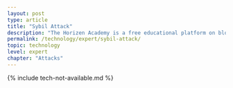 ```yaml
---
layout: post
type: article
title: "Sybil Attack"
description: "The Horizen Academy is a free educational platform on blockchain technology, cryptocurrency, and privacy. This chapter is is not available yet. We add content frequently, sign up for our newsletter for notifications when it's released."
permalink: /technology/expert/sybil-attack/
topic: technology
level: expert
chapter: "Attacks"
---
```


{% include tech-not-available.md %}

